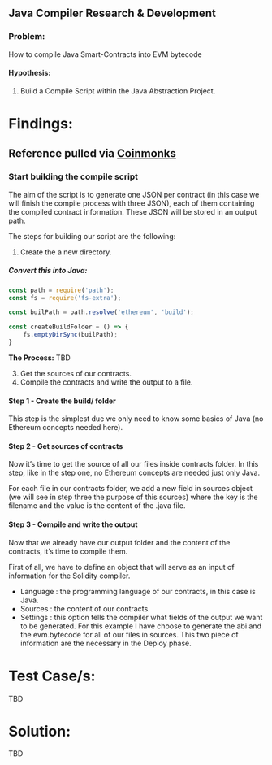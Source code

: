 ## Java Compiler Research & Development


### Problem:
How to compile Java Smart-Contracts into EVM bytecode

#### Hypothesis:
1. Build a Compile Script within the Java Abstraction Project.

# Findings:

## Reference pulled via [Coinmonks](https://medium.com/coinmonks/compiling-and-deploying-ethereum-smart-contracts-with-pure-javascript-4bee3bfe99bb)

### Start building the compile script

The aim of the script is to generate one JSON per contract (in this case we will finish the compile process with three JSON), each of them containing the compiled contract information. These JSON will be stored in an output path.

The steps for building our script are the following:

1. Create the a new directory.

##### Convert this into Java:
```javascript
const path = require('path');
const fs = require('fs-extra');

const builPath = path.resolve('ethereum', 'build');

const createBuildFolder = () => {
	fs.emptyDirSync(builPath);
}
```
**The Process:** TBD

3. Get the sources of our contracts.
4. Compile the contracts and write the output to a file.

#### Step 1 - Create the build/ folder
This step is the simplest due we only need to know some basics of Java (no Ethereum concepts needed here).

#### Step 2 - Get sources of contracts
Now it’s time to get the source of all our files inside contracts folder. In this step, like in the step one, no Ethereum concepts are needed just only Java.

For each file in our contracts folder, we add a new field in sources object (we will see in step three the purpose of this sources) where the key is the filename and the value is the content of the .java file.

#### Step 3 - Compile and write the output
Now that we already have our output folder and the content of the contracts, it’s time to compile them.

First of all, we have to define an object that will serve as an input of information for the Solidity compiler.

- Language : the programming language of our contracts, in this case is Java.
- Sources : the content of our contracts.
- Settings : this option tells the compiler what fields of the output we want to be generated. For this example I have choose to generate the abi and the evm.bytecode for all of our files in sources. This two piece of information are the necessary in the Deploy phase.

# Test Case/s: 
TBD

# Solution:
TBD
